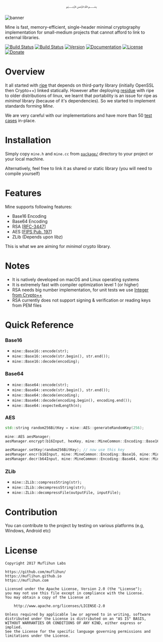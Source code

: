 <p align="center">
  ﷽
</p>

![banner]

Mine is fast, memory-efficient, single-header minimal cryptography implementation for small-medium projects that cannot afford to link to external libraries.

[![Build Status](https://img.shields.io/travis/muflihun/mine/master.svg)](https://travis-ci.org/muflihun/mine)
[![Build Status](https://img.shields.io/travis/muflihun/mine/develop.svg)](https://travis-ci.org/muflihun/mine)
[![Version](https://img.shields.io/github/release/muflihun/mine.svg)](https://github.com/muflihun/mine/releases/latest)
[![Documentation](https://img.shields.io/badge/docs-doxygen-blue.svg)](https://muflihun.github.io/mine)
[![License](https://img.shields.io/badge/License-Apache%202.0-blue.svg)](https://github.com/muflihun/mine/blob/master/LICENCE)
[![Donate](https://img.shields.io/badge/Donate-PayPal-green.svg)](https://www.paypal.me/MuflihunDotCom/25)

# Overview
It all started with [ripe](https://github.com/muflihun/ripe) that depends on third-party library (initially OpenSSL then Crypto++) linked statically. However after deploying [residue](https://github.com/muflihun/residue) with ripe to older distributions of linux, we learnt that portability is an issue for ripe as _minimal_ library (because of it's dependencies). So we started to implement standards forming _Mine_.

We are very careful with our implementations and have more than 50 [test cases](/test/) in-place.

# Installation
Simply copy `mine.h` and `mine.cc` from [`package/`](/package/) directory to your project or your local machine.

Alternatively, feel free to link it as shared or static library (you will need to compile yourself)
 
# Features
Mine supports following features:

 * Base16 Encoding
 * Base64 Encoding
 * RSA [[RFC-3447](https://tools.ietf.org/html/rfc3447)]
 * AES [[FIPS Pub. 197](http://nvlpubs.nist.gov/nistpubs/FIPS/NIST.FIPS.197.pdf)]
 * ZLib (Depends upon libz)
 
This is what we are aiming for _minimal_ crypto library.

# Notes

 * It is natively developed on macOS and Linux operating systems
 * It is extremely fast with compiler optimization level 1 (or higher)
 * RSA needs big number implementation, for unit tests we use [Integer from Crypto++](https://www.cryptopp.com/wiki/Integer)
 * RSA currently does not support signing & verification or reading keys from PEM files

# Quick Reference

### Base16

 * `mine::Base16::encode(str);`
 * `mine::Base16::encode(str.begin(), str.end());`
 * `mine::Base16::decode(encoding);`

### Base64

 * `mine::Base64::encode(str);`
 * `mine::Base64::encode(str.begin(), str.end());`
 * `mine::Base64::decode(encoding);`
 * `mine::Base64::decode(encoding.begin(), encoding.end());`
 * `mine::Base64::expectedLength(n);`
 
### AES

 ```c++
 std::string random256BitKey = mine::AES::generateRandomKey(256);
 
 mine::AES aesManager;
 aesManager.encrypt(b16Input, hexKey, mine::MineCommon::Encoding::Base16, mine::MineCommon::Encoding::Base64); // takes base16, encrypts and returns base64 
 
 aesManager.setKey(random256BitKey); // now use this key
 aesManager.encr(b16Input, mine::MineCommon::Encoding::Base16, mine::MineCommon::Encoding::Base64); // don't need key with requests
 aesManager.decr(b64Input, mine::MineCommon::Encoding::Base64, mine::MineCommon::Encoding::Raw); // Returns raw string
 ```
 
### ZLib

 * `mine::ZLib::compressString(str);`
 * `mine::ZLib::decompressString(str);`
 * `mine::ZLib::decompressFile(outputFile, inputFile);`

# Contribution
You can contribute to the project by testing on various platforms (e.g, Windows, Android etc)

# License

```
Copyright 2017 Muflihun Labs

https://github.com/muflihun/
https://muflihun.github.io
https://muflihun.com

Licensed under the Apache License, Version 2.0 (the "License");
you may not use this file except in compliance with the License.
You may obtain a copy of the License at

    http://www.apache.org/licenses/LICENSE-2.0

Unless required by applicable law or agreed to in writing, software
distributed under the License is distributed on an "AS IS" BASIS,
WITHOUT WARRANTIES OR CONDITIONS OF ANY KIND, either express or implied.
See the License for the specific language governing permissions and
limitations under the License.
```

  [banner]: https://raw.githubusercontent.com/muflihun/mine/develop/mine.png
